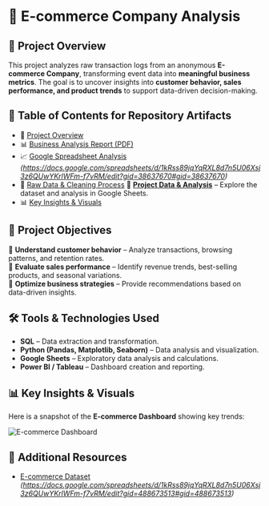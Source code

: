 # 🛒 E-commerce Company Analysis  

## 📌 Project Overview  
This project analyzes raw transaction logs from an anonymous **E-commerce Company**, transforming event data into **meaningful business metrics**. The goal is to uncover insights into **customer behavior, sales performance, and product trends** to support data-driven decision-making.  

## 📑 Table of Contents for Repository Artifacts  
- 📄 [Project Overview](#-project-overview)  
- 📊 [Business Analysis Report (PDF)](./E-Commerce_Business_Analysis.pdf)  
- 📈 [Google Spreadsheet Analysis](#) *(https://docs.google.com/spreadsheets/d/1kRss89jqYqRXL8d7n5U06Xsj3z6QUwYKrlWFm-f7vRM/edit?gid=38637670#gid=38637670)*  
- 📂 [Raw Data & Cleaning Process](#) 🔗 **[Project Data & Analysis](https://docs.google.com/spreadsheets/d/1kRss89jqYqRXL8d7n5U06Xsj3z6QUwYKrlWFm-f7vRM/edit?gid=488673513#gid=488673513)** – Explore the dataset and analysis in Google Sheets.
- 📊 [Key Insights & Visuals](#key-insights--visuals)  



## 🎯 Project Objectives  
🔹 **Understand customer behavior** – Analyze transactions, browsing patterns, and retention rates.  
🔹 **Evaluate sales performance** – Identify revenue trends, best-selling products, and seasonal variations.  
🔹 **Optimize business strategies** – Provide recommendations based on data-driven insights.  

## 🛠️ Tools & Technologies Used  
- **SQL** – Data extraction and transformation.  
- **Python (Pandas, Matplotlib, Seaborn)** – Data analysis and visualization.  
- **Google Sheets** – Exploratory data analysis and calculations.  
- **Power BI / Tableau** – Dashboard creation and reporting.  

## 📊 Key Insights & Visuals  
Here is a snapshot of the **E-commerce Dashboard** showing key trends:  

![E-commerce Dashboard](<img width="1334" alt="dashboard" src="https://github.com/user-attachments/assets/80ebb025-2b6a-4366-8ae6-7d72e719c207" />
)  


## 🔗 Additional Resources  
- [E-commerce Dataset](#) *(https://docs.google.com/spreadsheets/d/1kRss89jqYqRXL8d7n5U06Xsj3z6QUwYKrlWFm-f7vRM/edit?gid=488673513#gid=488673513)*  


  

